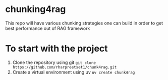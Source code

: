 # chunking4rag
This repo will have various chunking strategies one can build in order to get best performance out of RAG framework

# To start with the project
1. Clone the repository using git
  `git clone https://github.com/rharpreetset1/chunk4rag.git`
2. Create a virtual environment using uv
  `uv create chunk4rag`
